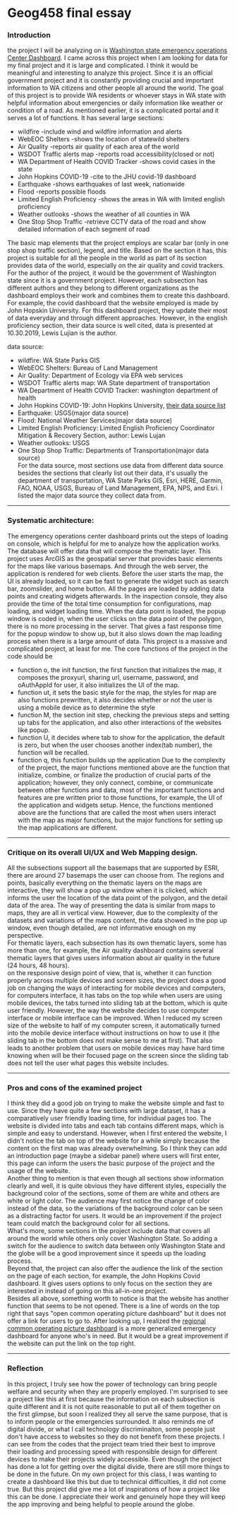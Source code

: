# Geog458 final essay

### Introduction<br/>
   the project I will be analyzing on is [Washington state emergency operations Center Dashboard](https://waseocgis.maps.arcgis.com/apps/MapSeries/index.html?appid=84b17c2a2af8487f97a244b6126834c2). I came across this project when I am looking for data for my final project and it is large and complicated. I think it would be meaningful and interesting to analyze this project. Since it is an official government project and it is constantly providing crucial and important information to WA citizens and other people all around the world. 
   The goal of this project is to provide WA residents or whoever stays in WA state with helpful information about emergencies or daily information like weather or condition of a road. As mentioned earlier, it is a complicated portal and it serves a lot of functions. It has several large sections: 
   - wildfire -include wind and wildfire information and alerts
   - WebEOC Shelters -shows the location of statewild shelters
   - Air Quality -reports air quality of each area of the world
   - WSDOT Traffic alerts map -reports road accessibility(closed or not)
   - WA Department of Health COVID Tracker -shows covid cases in the state
   - John Hopkins COVID-19 -cite to the JHU covid-19 dashboard
   - Earthquake -shows earthquakes of last week, nationwide
   - Flood -reports possible floods
   - Limited English Proficiency -shows the areas in WA with limited english proficiency
   - Weather outlooks -shows the weather of all counties in WA
   - One Stop Shop Traffic -retrieve CCTV data of the road and show detailed information of each segment of road

The basic map elements that the project employs are scalar bar (only in one stop shop traffic section), legend, and title.
Based on the section it has, this project is suitable for all the people in the world as part of its section provides data of the world, especially on the air quality and covid trackers. For the author of the project, it would be the government of Washington state since it is a government project. However, each subsection has different authors and they belong to different organizations as the dashboard employs their work and combines them to create this dashboard. For example, the covid dashboard that the website employed is made by John Hopskin University.
For this dashboard project, they update their most of data everyday and through different approaches. However, in the english proficiency section, their data source is well cited, data is presented at 10.30.2019, Lewis Lujian is the author.

data source:
- wildfire: WA State Parks GIS
- WebEOC Shelters:  Bureau of Land Management
- Air Quality: Department of Ecology via EPA web services
- WSDOT Traffic alerts map: WA State department of transportation
- WA Department of Health COVID Tracker: washington department of health
- John Hopkins COVID-19: John Hopkins University, [their data source list](https://github.com/CSSEGISandData/COVID-19/blob/master/README.md)
- Earthquake: USGS(major data source)
- Flood: National Weather Services(major data source)
- Limited English Proficiency: Limited English Proficiency Coordinator Mitigation & Recovery Section, author: Lewis Lujan
- Weather outlooks: USGS
- One Stop Shop Traffic: Departments of Transportation(major data source)<br/>
For the data source, most sections use data from different data source besides the sections that clearly list out their data, it's usually the department of transportation, WA State Parks GIS, Esri, HERE, Garmin, FAO, NOAA, USGS, Bureau of Land Management, EPA, NPS, and Esri. I listed the major data source they collect data from. 


----------
### Systematic architecture:
The emergency operations center dashboard prints out the steps of loading on console, which is helpful for me to analyze how the application works.
The database will offer data that will compose the thematic layer. This project uses ArcGIS as the geospatial server that provides basic elements for the maps like various basemaps. And through the web server, the application is rendered for web clients.
Before the user starts the map, the UI is already loaded, so it can be fast to generate the widget such as search bar, zoomslider, and home button. All the pages are loaded by adding data points and creating widgets afterwards. In the inspection console, they also provide the time of the total time consumption for configurations, map loading, and widget loading time. When the data point is loaded, the popup window is coded in, when the user clicks on the data point of the polygon, there is no more processing in the server. That gives a fast response time for the popup window to show up, but it also slows down the map loading process when there is a large amount of data.
This project is a massive and complicated project, at least for me. The core functions of the project in the code should be 
- function o, the init function, the first function that initializes the map, it composes the proxyurl, sharing url, username, password, and oAuthAppId for user, it also initializes the UI of the map.
- function ut, it sets the basic style for the map, the styles for map are also functions prewritten, it also decides whether or not the user is using a mobile device as to determine the style
- function M, the section init step, checking the previous steps and setting up tabs for the application, and also other interactions of the websites like popup.
- function U, it decides where tab to show for the application, the default is zero, but when the user chooses another index(tab number), the function will be recalled.
- function q, this function builds up the application
Due to the complexity of the project, the major functions mentioned above are the function that initialize, combine, or finalize the production of crucial parts of the application; however, they only connect, combine, or communicate between other functions and data, most of the important functions and features are pre written prior to those functions, for example, the UI of the application and widgets setup. Hence, the functions mentioned above are the functions that are called the most when users interact with the map as major functions, but the major functions for setting up the map applications are different. 


---------

### Critique on its overall UI/UX and Web Mapping design.
All the subsections support all the basemaps that are supported by ESRI, there are around 27 basemaps the user can choose from. The regions and points, basically everything on the thematic layers on the maps are interactive, they will show a pop up window when it is clicked, which informs the user the location of the data point of the polygon, and the detail data of the area. The way of presenting the data is similar from maps to maps, they are all in vertical view. However, due to the complexity of the datasets and variations of the maps content, the data showed in the pop up window, even though detailed, are not informative enough on my perspective.<br/>
For thematic layers, each subsection has its own thematic layers, some has more than one, for example, the Air quality dashboard contains several thematic layers that gives users information about air quality in the future (24 hours, 48 hours).<br/>
on the responsive design point of view, that is, whether it can function properly across multiple devices and screen sizes, the project does a good job on changing the ways of interacting for mobile devices and computers, for computers interface, it has tabs on the top while when users are using mobile devices, the tabs turned into sliding tab at the bottom, which is quite user friendly. However, the way the website decides to use computer interface or mobile interface can be improved. When I reduced my screen size of the website to half of my computer screen, it automatically turned into the mobile device interface without instructions on how to use it (the sliding tab in the bottom does not make sense to me at first). That also leads to another problem that users on mobile devices may have hard time knowing when will be their focused page on the screen since the sliding tab does not tell the user what pages this website includes. <br/>


------
### Pros and cons of the examined project
I think they did a good job on trying to make the website simple and fast to use. Since they have quite a few sections with large dataset, it has a comparatively user friendly loading time, for individual pages too. The website is divided into tabs and each tab contains different maps, which is simple and easy to understand. However, when I first entered the website, I didn't notice the tab on top of the website for a while simply because the content on the first map was already overwhelming. So I think they can add an introduction page (maybe a sidebar panel) where users will first enter, this page can inform the users the basic purpose of the project and the usage of the website. <br/>
Another thing to mention is that even though all sections show information clearly and well, it is quite obvious they have different styles, especially the background color of the sections, some of them are white and others are white or light color. The audience may first notice the change of color instead of the data, so the variations of the background color can be seen as a distracting factor for users. It would be an improvement if the project team could match the background color for all sections.<br/> 
What's more, some sections in the project include data that covers all around the world while others only cover Washington State. So adding a switch for the audience to switch data between only Washington State and the globe will be a good improvement since it speeds up the loading process. <br/>
Beyond that, the project can also offer the audience the link of the section on the page of each section, for example, the John Hopkins Covid dashboard. It gives users options to only focus on the section they are interested in instead of going on this all-in-one project.<br/>
Besides all above, something worth to notice is that the website has another function that seems to be not opened. There is a line of words on the top right that says "open common operating picture dashboard" but it does not offer a link for users to go to. After looking up, I realized the [regional common operating picture dashboard](https://risp-cusec.opendata.arcgis.com/datasets/68b0b267a23c4210af94f262880b2800) is a more generalized emergency dashboard for anyone who's in need. But it would be a great improvement if the website can put the link on the top right. <br/>


-------
### Reflection

In this project, I truly see how the power of technology can bring people welfare and security when they are properly employed. I'm surprised to see a project like this at first because the information on each subsection is quite different and it is not quite reasonable to put all of them together on the first glimpse, but soon I realized they all serve the same purpose, that is to inform people or the emergencies surrounded. It also reminds me of digital divide, or what I call technology discriminaiton, some people just don't have access to websites so they do not benefit from these projects. I can see from the codes that the project team tried their best to improve their loading and processing speed with responsible design for different devices to make their projects widely accessible. Even though the project has done a lot for getting over the digital divide, there are still more things to be done in the future. On my own project for this class, I was wanting to create a dashboard like this but due to technical difficulties, it did  not come true. But this project did give me a lot of inspirations of how a project like this can be done. I appreciate their work and genuinely hope they will keep the app improving and being helpful to people around the globe.





